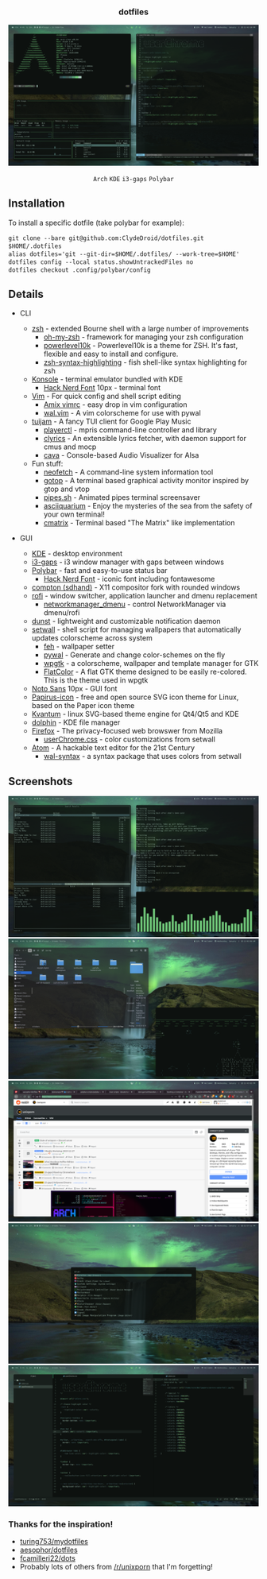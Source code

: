<div align="center">
<h3>dotfiles</h3>
<img src="https://github.com/ClydeDroid/dotfiles/raw/master/.meta/terminal.png">

`Arch` `KDE` `i3-gaps` `Polybar`

</div>

## Installation

To install a specific dotfile (take polybar for example):

```
git clone --bare git@github.com:ClydeDroid/dotfiles.git $HOME/.dotfiles
alias dotfiles='git --git-dir=$HOME/.dotfiles/ --work-tree=$HOME'
dotfiles config --local status.showUntrackedFiles no
dotfiles checkout .config/polybar/config
```

## Details

- CLI

  - [zsh](https://github.com/zsh-users/zsh) - extended Bourne shell with a large number of improvements
    - [oh-my-zsh](https://github.com/robbyrussell/oh-my-zsh) - framework for managing your zsh configuration
    - [powerlevel10k](https://github.com/romkatv/powerlevel10k/blob/master/README.md#oh-my-zsh) - Powerlevel10k is a theme for ZSH. It's fast, flexible and easy to install and configure.
    - [zsh-syntax-highlighting](https://github.com/zsh-users/zsh-syntax-highlighting) - fish shell-like syntax highlighting for zsh
  - [Konsole](https://konsole.kde.org/) - terminal emulator bundled with KDE
    - [Hack Nerd Font](https://github.com/ryanoasis/nerd-fonts) 10px - terminal font
  - [Vim](https://github.com/vim/vim) - For quick config and shell script editing
    - [Amix vimrc](https://github.com/amix/vimrc) - easy drop in vim configuration
    - [wal.vim](https://github.com/dylanaraps/wal.vim) - A vim colorscheme for use with pywal
  - [tuijam](https://github.com/cfangmeier/tuijam) - A fancy TUI client for Google Play Music
    - [playerctl](https://github.com/altdesktop/playerctl) - mpris command-line controller and library
    - [clyrics](https://github.com/trizen/clyrics) - An extensible lyrics fetcher, with daemon support for cmus and mocp
    - [cava](https://github.com/karlstav/cava) - Console-based Audio Visualizer for Alsa
  - Fun stuff:
    - [neofetch](https://github.com/dylanaraps/neofetch) - A command-line system information tool
    - [gotop](https://github.com/cjbassi/gotop) - A terminal based graphical activity monitor inspired by gtop and vtop
    - [pipes.sh](https://github.com/pipeseroni/pipes.sh) - Animated pipes terminal screensaver
    - [asciiquarium](https://github.com/cmatsuoka/asciiquarium) - Enjoy the mysteries of the sea from the safety of your own terminal!
    - [cmatrix](https://github.com/abishekvashok/cmatrix) - Terminal based "The Matrix" like implementation

- GUI
  - [KDE](https://wiki.archlinux.org/index.php/KDE) - desktop environment
  - [i3-gaps](https://github.com/Airblader/i3) - i3 window manager with gaps between windows
  - [Polybar](https://github.com/jaagr/polybar) - fast and easy-to-use status bar
    - [Hack Nerd Font](https://github.com/ryanoasis/nerd-fonts) - iconic font including fontawesome
  - [compton (sdhand)](https://github.com/sdhand/compton) - X11 compositor fork with rounded windows
  - [rofi](https://github.com/davatorium/rofi) - window switcher, application launcher and dmenu replacement
    - [networkmanager_dmenu](https://aur.archlinux.org/packages/networkmanager-dmenu-git/) - control NetworkManager via dmenu/rofi
  - [dunst](https://github.com/dunst-project/dunst) - lightweight and customizable notification daemon
  - [setwall](https://github.com/ClydeDroid/dotfiles/blob/master/.local/bin/setwall) - shell script for managing wallpapers that automatically updates colorscheme across system
    - [feh](https://wiki.archlinux.org/index.php/Feh) - wallpaper setter
    - [pywal](https://github.com/dylanaraps/pywal) - Generate and change color-schemes on the fly
    - [wpgtk](https://github.com/deviantfero/wpgtk) - a colorscheme, wallpaper and template manager for GTK
    - [FlatColor](https://aur.archlinux.org/packages/gtk-theme-flat-color-git/) - A flat GTK theme designed to be easily re-colored. This is the theme used in wpgtk
  - [Noto Sans](https://www.archlinux.org/packages/extra/any/noto-fonts/) 10px - GUI font
  - [Papirus-icon](https://github.com/PapirusDevelopmentTeam/papirus-icon-theme) - free and open source SVG icon theme for Linux, based on the Paper icon theme
  - [Kvantum](https://github.com/tsujan/Kvantum) - linux SVG-based theme engine for Qt4/Qt5 and KDE
  - [dolphin](https://github.com/KDE/dolphin) - KDE file manager
  - [Firefox](https://www.archlinux.org/packages/extra/x86_64/firefox/) - The privacy-focused web browswer from Mozilla
    - [userChrome.css](https://github.com/ClydeDroid/dotfiles/blob/master/.mozilla/firefox/b5e0xjzo.default-release/chrome/userChrome.css) - color customizations from setwall
  - [Atom](https://www.archlinux.org/packages/community/x86_64/atom/) - A hackable text editor for the 21st Century
    - [wal-syntax](https://github.com/ClydeDroid/dotfiles/tree/master/.atom/packages/wal-syntax) - a syntax package that uses colors from setwall

## Screenshots

<div align="center">
<img src="https://github.com/ClydeDroid/dotfiles/raw/master/.meta/music.png">
<br>
<img src="https://github.com/ClydeDroid/dotfiles/raw/master/.meta/dolphin.png">
<br>
<img src="https://github.com/ClydeDroid/dotfiles/raw/master/.meta/firefox.png">
<br>
<img src="https://github.com/ClydeDroid/dotfiles/raw/master/.meta/rofi.png">
<br>
<img src="https://github.com/ClydeDroid/dotfiles/raw/master/.meta/atom.png">
</div>

### Thanks for the inspiration!

- [turing753/mydotfiles](https://github.com/turing753/mydotfiles)
- [aesophor/dotfiles](https://github.com/aesophor/dotfiles)
- [fcamilleri22/dots](https://github.com/fcamilleri22/dots)
- Probably lots of others from [/r/unixporn](https://www.reddit.com/r/unixporn/) that I'm forgetting!
